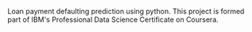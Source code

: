 Loan payment defaulting prediction  using python.
This project is formed part of IBM's Professional Data Science Certificate on Coursera.
